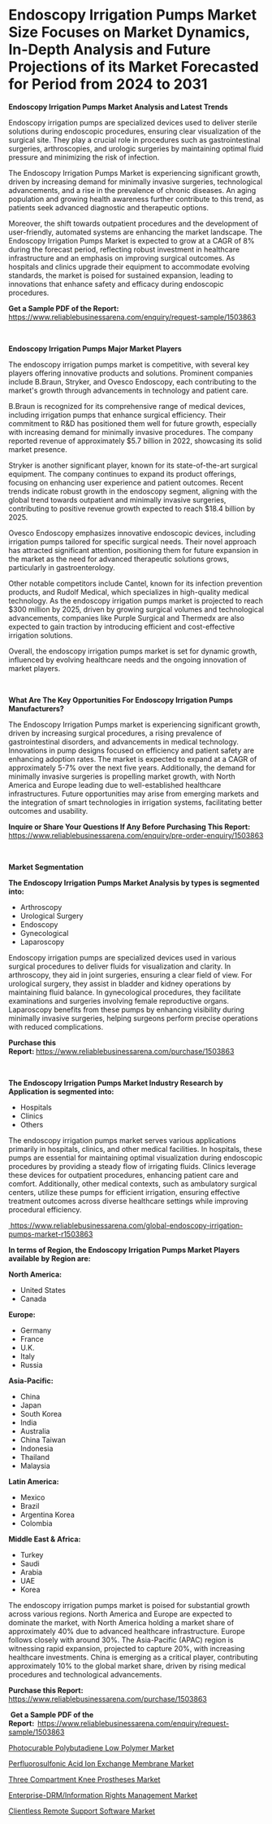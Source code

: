 <p><h1>Endoscopy Irrigation Pumps Market Size Focuses on Market Dynamics, In-Depth Analysis and Future Projections of its Market Forecasted for Period from 2024 to 2031</h1></p><p><strong>Endoscopy Irrigation Pumps Market Analysis and Latest Trends</strong></p>
<p><p>Endoscopy irrigation pumps are specialized devices used to deliver sterile solutions during endoscopic procedures, ensuring clear visualization of the surgical site. They play a crucial role in procedures such as gastrointestinal surgeries, arthroscopies, and urologic surgeries by maintaining optimal fluid pressure and minimizing the risk of infection. </p><p>The Endoscopy Irrigation Pumps Market is experiencing significant growth, driven by increasing demand for minimally invasive surgeries, technological advancements, and a rise in the prevalence of chronic diseases. An aging population and growing health awareness further contribute to this trend, as patients seek advanced diagnostic and therapeutic options. </p><p>Moreover, the shift towards outpatient procedures and the development of user-friendly, automated systems are enhancing the market landscape. The Endoscopy Irrigation Pumps Market is expected to grow at a CAGR of 8% during the forecast period, reflecting robust investment in healthcare infrastructure and an emphasis on improving surgical outcomes. As hospitals and clinics upgrade their equipment to accommodate evolving standards, the market is poised for sustained expansion, leading to innovations that enhance safety and efficacy during endoscopic procedures.</p></p>
<p><strong>Get a Sample PDF of the Report:&nbsp;</strong> <a href="https://www.reliablebusinessarena.com/enquiry/request-sample/1503863?utm_campaign=1143&utm_medium=2&utm_source=Github&utm_content=ia&utm_term=08122024&utm_id=endoscopy-irrigation-pumps">https://www.reliablebusinessarena.com/enquiry/request-sample/1503863</a></p>
<p>&nbsp;</p>
<p><strong>Endoscopy Irrigation Pumps Major Market Players</strong></p>
<p><p>The endoscopy irrigation pumps market is competitive, with several key players offering innovative products and solutions. Prominent companies include B.Braun, Stryker, and Ovesco Endoscopy, each contributing to the market's growth through advancements in technology and patient care.</p><p>B.Braun is recognized for its comprehensive range of medical devices, including irrigation pumps that enhance surgical efficiency. Their commitment to R&D has positioned them well for future growth, especially with increasing demand for minimally invasive procedures. The company reported revenue of approximately $5.7 billion in 2022, showcasing its solid market presence.</p><p>Stryker is another significant player, known for its state-of-the-art surgical equipment. The company continues to expand its product offerings, focusing on enhancing user experience and patient outcomes. Recent trends indicate robust growth in the endoscopy segment, aligning with the global trend towards outpatient and minimally invasive surgeries, contributing to positive revenue growth expected to reach $18.4 billion by 2025.</p><p>Ovesco Endoscopy emphasizes innovative endoscopic devices, including irrigation pumps tailored for specific surgical needs. Their novel approach has attracted significant attention, positioning them for future expansion in the market as the need for advanced therapeutic solutions grows, particularly in gastroenterology.</p><p>Other notable competitors include Cantel, known for its infection prevention products, and Rudolf Medical, which specializes in high-quality medical technology. As the endoscopy irrigation pumps market is projected to reach $300 million by 2025, driven by growing surgical volumes and technological advancements, companies like Purple Surgical and Thermedx are also expected to gain traction by introducing efficient and cost-effective irrigation solutions.</p><p>Overall, the endoscopy irrigation pumps market is set for dynamic growth, influenced by evolving healthcare needs and the ongoing innovation of market players.</p></p>
<p>&nbsp;</p>
<p><strong>What Are The Key Opportunities For Endoscopy Irrigation Pumps Manufacturers?</strong></p>
<p><p>The Endoscopy Irrigation Pumps market is experiencing significant growth, driven by increasing surgical procedures, a rising prevalence of gastrointestinal disorders, and advancements in medical technology. Innovations in pump designs focused on efficiency and patient safety are enhancing adoption rates. The market is expected to expand at a CAGR of approximately 5-7% over the next five years. Additionally, the demand for minimally invasive surgeries is propelling market growth, with North America and Europe leading due to well-established healthcare infrastructures. Future opportunities may arise from emerging markets and the integration of smart technologies in irrigation systems, facilitating better outcomes and usability.</p></p>
<p><strong>Inquire or Share Your Questions If Any Before Purchasing This Report:</strong> <a href="https://www.reliablebusinessarena.com/enquiry/pre-order-enquiry/1503863?utm_campaign=1143&utm_medium=2&utm_source=Github&utm_content=ia&utm_term=08122024&utm_id=endoscopy-irrigation-pumps">https://www.reliablebusinessarena.com/enquiry/pre-order-enquiry/1503863</a></p>
<p>&nbsp;</p>
<p><strong>Market Segmentation</strong></p>
<p><strong>The Endoscopy Irrigation Pumps Market Analysis by types is segmented into:</strong></p>
<p><ul><li>Arthroscopy</li><li>Urological Surgery</li><li>Endoscopy</li><li>Gynecological</li><li>Laparoscopy</li></ul></p>
<p><p>Endoscopy irrigation pumps are specialized devices used in various surgical procedures to deliver fluids for visualization and clarity. In arthroscopy, they aid in joint surgeries, ensuring a clear field of view. For urological surgery, they assist in bladder and kidney operations by maintaining fluid balance. In gynecological procedures, they facilitate examinations and surgeries involving female reproductive organs. Laparoscopy benefits from these pumps by enhancing visibility during minimally invasive surgeries, helping surgeons perform precise operations with reduced complications.</p></p>
<p><strong>Purchase this Report:&nbsp;</strong><a href="https://www.reliablebusinessarena.com/purchase/1503863?utm_campaign=1143&utm_medium=2&utm_source=Github&utm_content=ia&utm_term=08122024&utm_id=endoscopy-irrigation-pumps">https://www.reliablebusinessarena.com/purchase/1503863</a></p>
<p>&nbsp;</p>
<p><strong>The Endoscopy Irrigation Pumps Market Industry Research by Application is segmented into:</strong></p>
<p><ul><li>Hospitals</li><li>Clinics</li><li>Others</li></ul></p>
<p><p>The endoscopy irrigation pumps market serves various applications primarily in hospitals, clinics, and other medical facilities. In hospitals, these pumps are essential for maintaining optimal visualization during endoscopic procedures by providing a steady flow of irrigating fluids. Clinics leverage these devices for outpatient procedures, enhancing patient care and comfort. Additionally, other medical contexts, such as ambulatory surgical centers, utilize these pumps for efficient irrigation, ensuring effective treatment outcomes across diverse healthcare settings while improving procedural efficiency.</p></p>
<p><a href="https://www.reliablebusinessarena.com/global-endoscopy-irrigation-pumps-market-r1503863?utm_campaign=1143&utm_medium=2&utm_source=Github&utm_content=ia&utm_term=08122024&utm_id=endoscopy-irrigation-pumps">&nbsp;https://www.reliablebusinessarena.com/global-endoscopy-irrigation-pumps-market-r1503863</a></p>
<p><strong>In terms of Region, the Endoscopy Irrigation Pumps Market Players available by Region are:</strong></p>
<p>
    <p> <strong> North America: </strong>
        <ul>
            <li>United States</li>
            <li>Canada</li>
        </ul>
        </p> 
    <p> <strong> Europe: </strong>
        <ul>
            <li>Germany</li>
            <li>France</li>
            <li>U.K.</li>
            <li>Italy</li>
            <li>Russia</li>
        </ul>
        </p> 
    <p> <strong> Asia-Pacific: </strong>
        <ul>
            <li>China</li>
            <li>Japan</li>
            <li>South Korea</li>
            <li>India</li>
            <li>Australia</li>
            <li>China Taiwan</li>
            <li>Indonesia</li>
            <li>Thailand</li>
            <li>Malaysia</li>
        </ul>
        </p> 
    <p> <strong> Latin America: </strong>
        <ul>
            <li>Mexico</li>
            <li>Brazil</li>
            <li>Argentina Korea</li>
            <li>Colombia</li>
        </ul>
        </p> 
    <p> <strong> Middle East & Africa: </strong>
        <ul>
            <li>Turkey</li>
            <li>Saudi</li>
            <li>Arabia</li>
            <li>UAE</li>
            <li>Korea</li>
        </ul>
    </p>
    </p>
<p><p>The endoscopy irrigation pumps market is poised for substantial growth across various regions. North America and Europe are expected to dominate the market, with North America holding a market share of approximately 40% due to advanced healthcare infrastructure. Europe follows closely with around 30%. The Asia-Pacific (APAC) region is witnessing rapid expansion, projected to capture 20%, with increasing healthcare investments. China is emerging as a critical player, contributing approximately 10% to the global market share, driven by rising medical procedures and technological advancements.</p></p>
<p><strong>Purchase this Report: </strong><a href="https://www.reliablebusinessarena.com/purchase/1503863?utm_campaign=1143&utm_medium=2&utm_source=Github&utm_content=ia&utm_term=08122024&utm_id=endoscopy-irrigation-pumps">https://www.reliablebusinessarena.com/purchase/1503863</a></p>
<p>&nbsp;<strong>Get a Sample PDF of the Report:&nbsp;&nbsp;</strong><a href="https://www.reliablebusinessarena.com/enquiry/request-sample/1503863?utm_campaign=1143&utm_medium=2&utm_source=Github&utm_content=ia&utm_term=08122024&utm_id=endoscopy-irrigation-pumps">https://www.reliablebusinessarena.com/enquiry/request-sample/1503863</a></p>
<p><strong></strong></p>
<p><p><a href="https://www.linkedin.com/pulse/growth-potential-market-share-analysis-photocurable-zjwse?utm_campaign=1143&utm_medium=2&utm_source=Github&utm_content=ia&utm_term=08122024&utm_id=endoscopy-irrigation-pumps">Photocurable Polybutadiene Low Polymer Market</a></p><p><a href="https://www.linkedin.com/pulse/overview-perfluorosulfonic-acid-ion-exchange-membrane-zwfgf?utm_campaign=1143&utm_medium=2&utm_source=Github&utm_content=ia&utm_term=08122024&utm_id=endoscopy-irrigation-pumps">Perfluorosulfonic Acid Ion Exchange Membrane Market</a></p><p><a href="https://www.linkedin.com/pulse/t-insight-dial-ziosf?utm_campaign=1143&utm_medium=2&utm_source=Github&utm_content=ia&utm_term=08122024&utm_id=endoscopy-irrigation-pumps">Three Compartment Knee Prostheses Market</a></p><p><a href="https://www.linkedin.com/pulse/enterprise-drminformation-rights-management-market-size-2024--63jpf?utm_campaign=1143&utm_medium=2&utm_source=Github&utm_content=ia&utm_term=08122024&utm_id=endoscopy-irrigation-pumps">Enterprise-DRM/Information Rights Management Market</a></p><p><a href="https://www.linkedin.com/pulse/software-industry-market-implications-future-directions-2024-2031-52lof?utm_campaign=1143&utm_medium=2&utm_source=Github&utm_content=ia&utm_term=08122024&utm_id=endoscopy-irrigation-pumps">Clientless Remote Support Software Market</a></p></p>